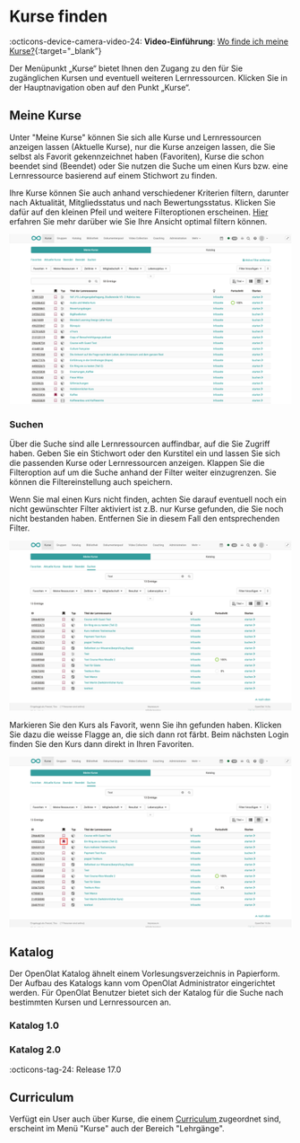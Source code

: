 # Kurse finden

:octicons-device-camera-video-24: **Video-Einführung**: [Wo finde ich meine Kurse?](<https://www.youtube.com/embed/2sN32vLD9UY>){:target="_blank”}

Der Menüpunkt „Kurse“ bietet Ihnen den Zugang zu den für Sie zugänglichen
Kursen und eventuell weiteren Lernressourcen. Klicken Sie in der
Hauptnavigation oben auf den Punkt „Kurse“.

## Meine Kurse

Unter "Meine Kurse" können Sie sich alle Kurse und Lernressourcen anzeigen
lassen (Aktuelle Kurse), nur die Kurse anzeigen lassen, die Sie selbst als
Favorit gekennzeichnet haben (Favoriten), Kurse die schon beendet sind
(Beendet) oder Sie nutzen die Suche um einen Kurs bzw. eine Lernressource
basierend auf einem Stichwort zu finden.

Ihre Kurse können Sie auch anhand verschiedener Kriterien filtern, darunter
nach Aktualität, Mitgliedsstatus und nach Bewertungsstatus. Klicken Sie dafür
auf den kleinen Pfeil und weitere Filteroptionen erscheinen.
[Hier](../basic_concepts/Table_Concept.de.md) erfahren Sie mehr darüber wie Sie Ihre
Ansicht optimal filtern können.

![Meine Kurse](assets/mycourses-de.png)

### Suchen

Über die Suche sind alle Lernressourcen auffindbar, auf die Sie Zugriff haben.
Geben Sie ein Stichwort oder den Kurstitel ein und lassen Sie sich die
passenden Kurse oder Lernressourcen anzeigen. Klappen Sie die Filteroption auf
um die Suche anhand der Filter weiter einzugrenzen. Sie können die
Filtereinstellung auch speichern.

Wenn Sie mal einen Kurs nicht finden, achten Sie darauf eventuell noch ein
nicht gewünschter Filter aktiviert ist z.B. nur Kurse gefunden, die Sie noch
nicht bestanden haben. Entfernen Sie in diesem Fall den entsprechenden Filter.

![Search](assets/search-de.png)

Markieren Sie den Kurs als Favorit, wenn Sie ihn gefunden haben. Klicken Sie
dazu die weisse Flagge an, die sich dann rot färbt. Beim nächsten Login finden
Sie den Kurs dann direkt in Ihren Favoriten.

![favorites](assets/favorites-de.png)

## Katalog

Der OpenOlat Katalog ähnelt einem Vorlesungsverzeichnis in Papierform. Der
Aufbau des Katalogs kann vom OpenOlat Administrator eingerichtet werden.
Für OpenOlat Benutzer bietet sich der Katalog für die Suche nach bestimmten
Kursen und Lernressourcen an.

### Katalog 1.0

### Katalog 2.0

:octicons-tag-24: Release 17.0 


## Curriculum

Verfügt ein User auch über Kurse, die einem [Curriculum
](Curriculum_Management.de.md)zugeordnet sind, erscheint im Menü "Kurse" auch
der Bereich "Lehrgänge".